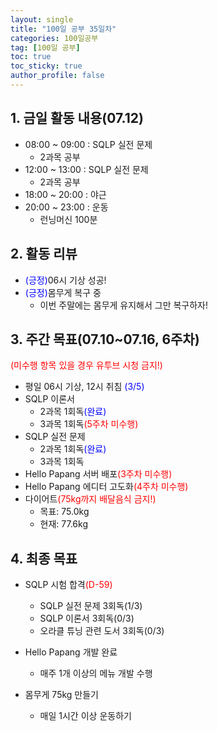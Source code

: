 ```yaml
---
layout: single
title: "100일 공부 35일차"
categories: 100일공부
tag: [100일 공부]
toc: true
toc_sticky: true
author_profile: false
---
```


## 1. 금일 활동 내용(07.12)

* 08:00 ~ 09:00 : SQLP 실전 문제
  * 2과목 공부
* 12:00 ~ 13:00 : SQLP 실전 문제
  * 2과목 공부
* 18:00 ~ 20:00 : 야근
* 20:00 ~ 23:00 : 운동
  * 런닝머신 100분



## 2. 활동 리뷰

* <span style = "color:blue">(긍정)</span>06시 기상 성공!
* <span style = "color:blue">(긍정)</span>몸무게 복구 중
  * 이번 주말에는 몸무게 유지해서 그만 복구하자!




##  3. 주간 목표(07.10~07.16, 6주차)

<span style = "color:red">(미수행 항목 있을 경우 유투브 시청 금지!)</span>

* 평일 06시 기상, 12시 취침 <span style = "color:blue">(3/5)</span>
* SQLP 이론서 
  * 2과목 1회독<span style = "color:blue">(완료)</span>
  * 3과목 1회독<span style = "color:red">(5주차 미수행)</span>
* SQLP 실전 문제
  * 2과목 1회독<span style = "color:blue">(완료)</span>
  * 3과목 1회독
* Hello Papang 서버 배포<span style = "color:red">(3주차 미수행)</span>
* Hello Papang 에디터 고도화<span style = "color:red">(4주차 미수행)</span>
* 다이어트<span style = "color:red">(75kg까지 배달음식 금지!)</span>
  * 목표: 75.0kg
  * 현재: 77.6kg



## 4. 최종 목표

* SQLP 시험 합격<span style = "color:red">(D-59)</span>
  * SQLP 실전 문제 3회독(1/3)
  * SQLP 이론서 3회독(0/3)
  * 오라클 튜닝 관련 도서 3회독(0/3)
* Hello Papang 개발 완료
  * 매주 1개 이상의 메뉴 개발 수행

* 몸무게 75kg 만들기
  * 매일 1시간 이상 운동하기
